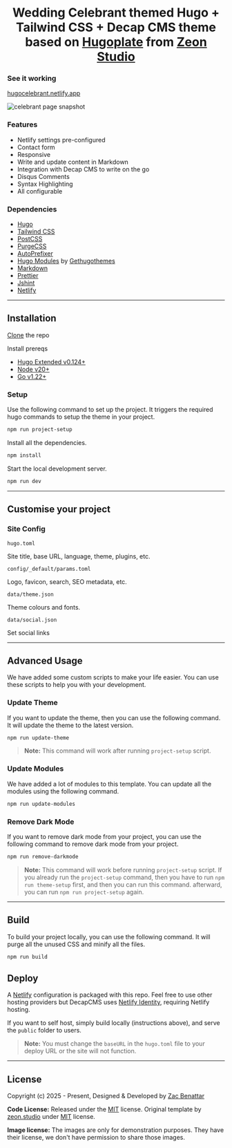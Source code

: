<h1 align="center">Wedding Celebrant themed Hugo + Tailwind CSS + Decap CMS theme based on <a href="https://zeon.studio/hugoplate">Hugoplate</a> from <a href="https://zeon.studio/"> Zeon Studio</a></h1>

### See it working
[hugocelebrant.netlify.app](https://hugocelebrant.netlify.app)

![celebrant page snapshot](https://github.com/zcbntr/celebrant/blob/main/assets/images/preview.png?raw=true)

### Features

- Netlify settings pre-configured
- Contact form
- Responsive
- Write and update content in Markdown
- Integration with Decap CMS to write on the go
- Disqus Comments
- Syntax Highlighting
- All configurable

### Dependencies

- [Hugo](https://gohugo.io/)
- [Tailwind CSS](https://tailwindcss.com/)
- [PostCSS](https://postcss.org/)
- [PurgeCSS](https://purgecss.com/)
- [AutoPrefixer](https://autoprefixer.github.io/)
- [Hugo Modules](https://gohugo.io/hugo-modules/) by [Gethugothemes](https://gethugothemes.com/hugo-modules)
- [Markdown](https://markdownguide.org/)
- [Prettier](https://prettier.io/)
- [Jshint](https://jshint.com/)
- [Netlify](https://www.netlify.com/)

---

## Installation

[Clone](https://github.com/zcbntr/celebrant) the repo

Install prereqs

- [Hugo Extended v0.124+](https://gohugo.io/installation/)
- [Node v20+](https://nodejs.org/en/download/)
- [Go v1.22+](https://go.dev/doc/install)

### Setup

Use the following command to set up the project. It triggers the required hugo commands to setup the theme in your project.

```bash
npm run project-setup
```

Install all the dependencies.

```bash
npm install
```

Start the local development server.

```bash
npm run dev
```

---

## Customise your project

### Site Config

`hugo.toml`

Site title, base URL, language, theme, plugins, etc.

`config/_default/params.toml`

Logo, favicon, search, SEO metadata, etc.

`data/theme.json`

Theme colours and fonts.

`data/social.json`

Set social links

---

## Advanced Usage

We have added some custom scripts to make your life easier. You can use these scripts to help you with your development.

### Update Theme

If you want to update the theme, then you can use the following command. It will update the theme to the latest version.

```bash
npm run update-theme
```

> **Note:** This command will work after running `project-setup` script.

### Update Modules

We have added a lot of modules to this template. You can update all the modules using the following command.

```bash
npm run update-modules
```

### Remove Dark Mode

If you want to remove dark mode from your project, you can use the following command to remove dark mode from your project.

```bash
npm run remove-darkmode
```

> **Note:** This command will work before running `project-setup` script. If you already run the `project-setup` command, then you have to run `npm run theme-setup` first, and then you can run this command. afterward, you can run `npm run project-setup` again.

---

## Build

To build your project locally, you can use the following command. It will purge all the unused CSS and minify all the files.

```bash
npm run build
```

## Deploy

A [Netlify](https://www.netlify.com/) configuration is packaged with this repo. Feel free to use other hosting providers but DecapCMS uses [Netlify Identity](https://docs.netlify.com/security/secure-access-to-sites/identity/), requiring Netlify hosting.

If you want to self host, simply build locally (instructions above), and serve the `public` folder to users.

> **Note:** You must change the `baseURL` in the `hugo.toml` file to your deploy URL or the site will not function.

---

## License

Copyright (c) 2025 - Present, Designed & Developed by [Zac Benattar](https://zcbn.dev/)

**Code License:** Released under the [MIT](https://github.com/zcbntr/celebrant/blob/main/LICENSE) license. Original template by [zeon.studio](https://zeon.studio) under [MIT](https://github.com/zeon-studio/hugoplate/blob/main/LICENSE) license.

**Image license:** The images are only for demonstration purposes. They have their license, we don't have permission to share those images.
